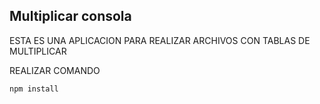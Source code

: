 ## Multiplicar consola
ESTA ES UNA APLICACION PARA REALIZAR ARCHIVOS CON TABLAS DE MULTIPLICAR

REALIZAR COMANDO 

```
npm install
```
